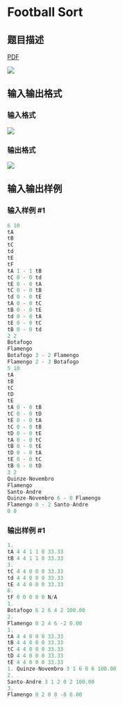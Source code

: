 # Football Sort

## 题目描述

[problemUrl]: https://uva.onlinejudge.org/index.php?option=com_onlinejudge&Itemid=8&category=18&page=show_problem&problem=1639

[PDF](https://uva.onlinejudge.org/external/106/p10698.pdf)

![](https://cdn.luogu.com.cn/upload/vjudge_pic/UVA10698/c3cdcd9dc2c298b892ee75f1d3df88ea92088964.png)

## 输入输出格式

### 输入格式

![](https://cdn.luogu.com.cn/upload/vjudge_pic/UVA10698/9f37504d81e86f52e337562b1284f7f27114fe75.png)

### 输出格式

![](https://cdn.luogu.com.cn/upload/vjudge_pic/UVA10698/8a0c819be32eadfe3ef97128cc03119042759d51.png)

## 输入输出样例

### 输入样例 #1

```cpp
6 10
tA
tB
tC
td
tE
tF
tA 1 - 1 tB
tC 0 - 0 td
tE 0 - 0 tA
tC 0 - 0 tB
td 0 - 0 tE
tA 0 - 0 tC
tB 0 - 0 tE
td 0 - 0 tA
tE 0 - 0 tC
tB 0 - 0 td
2 2
Botafogo
Flamengo
Botafogo 3 - 2 Flamengo
Flamengo 2 - 3 Botafogo
5 10
tA
tB
tC
tD
tE
tA 0 - 0 tB
tC 0 - 0 tD
tE 0 - 0 tA
tC 0 - 0 tB
tD 0 - 0 tE
tA 0 - 0 tC
tB 0 - 0 tE
tD 0 - 0 tA
tE 0 - 0 tC
tB 0 - 0 tD
3 2
Quinze-Novembro
Flamengo
Santo-Andre
Quinze-Novembro 6 - 0 Flamengo
Flamengo 0 - 2 Santo-Andre
0 0
```


### 输出样例 #1

```cpp
1.
tA 4 4 1 1 0 33.33
tB 4 4 1 1 0 33.33
3.
tC 4 4 0 0 0 33.33
td 4 4 0 0 0 33.33
tE 4 4 0 0 0 33.33
6.
tF 0 0 0 0 0 N/A
1.
Botafogo 6 2 6 4 2 100.00
2.
Flamengo 0 2 4 6 -2 0.00
1.
tA 4 4 0 0 0 33.33
tB 4 4 0 0 0 33.33
tC 4 4 0 0 0 33.33
tD 4 4 0 0 0 33.33
tE 4 4 0 0 0 33.33
1. Quinze-Novembro 3 1 6 0 6 100.00
2.
Santo-Andre 3 1 2 0 2 100.00
3.
Flamengo 0 2 0 8 -8 0.00
```



